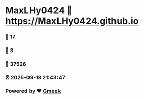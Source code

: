 # MaxLHy0424 :link: https://MaxLHy0424.github.io 
### :page_facing_up: [17](https://MaxLHy0424.github.io/tag.html) 
### :speech_balloon: 3 
### :hibiscus: 37526 
### :alarm_clock: 2025-09-18 21:43:47 
### Powered by :heart: [Gmeek](https://github.com/Meekdai/Gmeek)
